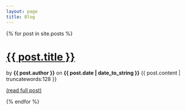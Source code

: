 ```yaml
---
layout: page
title: Blog
---
```


{% for post in site.posts %}

<h1 class="post-title">
  <a href="{{ site.baseurl }}{{ post.url }}">
    {{ post.title }}
  </a>
</h1>

by
**{{ post.author }}**
on <time datetime="{{ post.date | date_to_xmlschema }}" class="post-date">
**{{ post.date | date_to_string }}**
</time>
{{ post.content | truncatewords:128 }}

<a href="{{ site.baseurl }}{{ post.url }}">
  (read full post)
</a>

{% endfor %}
